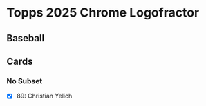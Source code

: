 # Topps 2025 Chrome Logofractor
## Baseball

## Cards

### No Subset
- [x] 89: Christian Yelich<br>

